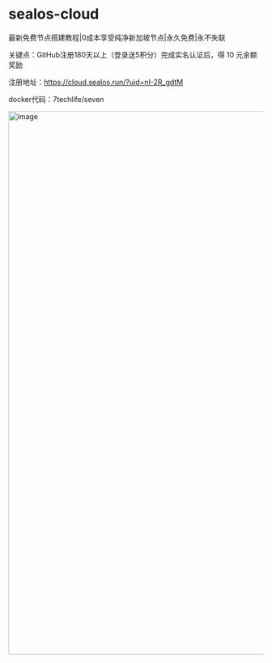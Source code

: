 # sealos-cloud
最新免费节点搭建教程|0成本享受纯净新加坡节点|永久免费|永不失联

关键点：GitHub注册180天以上（登录送5积分）完成实名认证后，得 10 元余额奖励


注册地址：https://cloud.sealos.run/?uid=nI-2R_gdtM

docker代码：7techlife/seven


<img width="854" height="1074" alt="image" src="https://github.com/user-attachments/assets/341ea04b-ff27-4303-892b-a24551ff5e99" />
